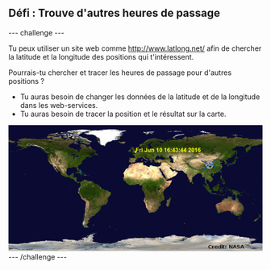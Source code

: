 ## Défi : Trouve d'autres heures de passage

--- challenge ---

Tu peux utiliser un site web comme <a href="http://www.latlong.net/" target="_blank">http://www.latlong.net/</a> afin de chercher la latitude et la longitude des positions qui t'intéressent.

Pourrais-tu chercher et tracer les heures de passage pour d'autres positions ?

+ Tu auras besoin de changer les données de la latitude et de la longitude dans les web-services.
+ Tu auras besoin de tracer la position et le résultat sur la carte.

![capture d'écran](images/iss-final.png)
--- /challenge ---
